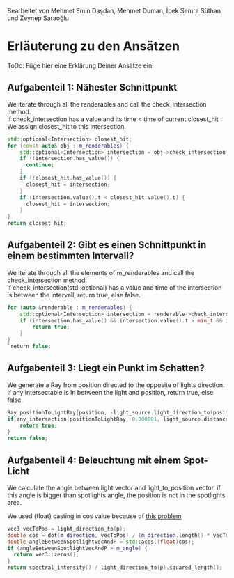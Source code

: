 Bearbeitet von Mehmet Emin Daşdan, Mehmet Duman, İpek Semra Süthan und Zeynep Saraoğlu


# Erläuterung zu den Ansätzen
ToDo: Füge hier eine Erklärung Deiner Ansätze ein!

## Aufgabenteil 1: Nähester Schnittpunkt

We iterate through all the renderables and call the check_intersection method.  
if check_intersection has a value and its time < time of current closest_hit : We assign closest_hit to this intersection.

```c++
std::optional<Intersection> closest_hit;
for (const auto& obj : m_renderables) {
    std::optional<Intersection> intersection = obj->check_intersection(r, min_t);
    if (!intersection.has_value()) {
      continue;
    }
    if (!closest_hit.has_value()) {
      closest_hit = intersection;
    }
    if (intersection.value().t < closest_hit.value().t) {
      closest_hit = intersection;
    }
}
return closest_hit;
```
## Aufgabenteil 2: Gibt es einen Schnittpunkt in einem bestimmten Intervall?

We iterate through all the elements of m_renderables and call the check_intersection method.  
if check_intersection(std::optional) has a value and time of the intersection is between the intervall, return true, else false.

```c++
for (auto &renderable : m_renderables) { 
    std::optional<Intersection> intersection = renderable->check_intersection(r, min_t);
    if (intersection.has_value() && intersection.value().t > min_t && intersection.value().t < max_t) {
        return true;  
    }  
}
`return false;
```

## Aufgabenteil 3: Liegt ein Punkt im Schatten?
We generate a Ray from position directed to the opposite of lights direction. If any intersectable is in between the light and position, return true, else false.
```c++
Ray positionToLightRay{position, -light_source.light_direction_to(position)};
if(any_intersection(positionToLightRay, 0.000001, light_source.distance_to(position))) {
    return true;
}
return false;
```

## Aufgabenteil 4: Beleuchtung mit einem Spot-Licht

We calculate the angle between light vector and light_to_position vector. 
if this angle is bigger than spotlights angle, the position is not in the spotlights area.

We used (float) casting in cos value because of [this problem](https://stackoverflow.com/questions/52138147/why-is-acos-resulting-in-nanind-when-using-the-result-of-a-dot-product)
```c++
vec3 vecToPos = light_direction_to(p);
double cos = dot(m_direction, vecToPos) / (m_direction.length() * vecToPos.length());
double angleBetweenSpotlightVecAndP = std::acos((float)cos);
if (angleBetweenSpotlightVecAndP > m_angle) {
  return vec3::zeros();
}
return spectral_intensity() / light_direction_to(p).squared_length();
```